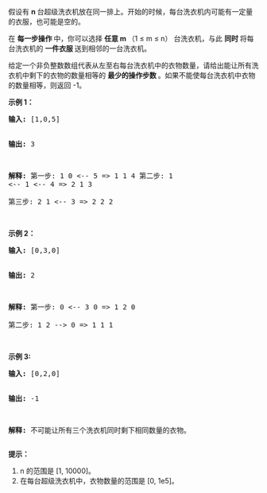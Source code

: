 <html>
 <body>
  <p>
   假设有
   <strong>
    n
   </strong>
   台超级洗衣机放在同一排上。开始的时候，每台洗衣机内可能有一定量的衣服，也可能是空的。
  </p>
  <p>
   在
   <strong>
    每一步操作
   </strong>
   中，你可以选择
   <strong>
    任意 m
   </strong>
   （1 ≤ m ≤ n） 台洗衣机，与此
   <strong>
    同时
   </strong>
   将每台洗衣机的
   <strong>
    一件衣服
   </strong>
   送到相邻的一台洗衣机。
  </p>
  <p>
   给定一个非负整数数组代表从左至右每台洗衣机中的衣物数量，请给出能让所有洗衣机中剩下的衣物的数量相等的
   <strong>
    最少的操作步数
   </strong>
   。如果不能使每台洗衣机中衣物的数量相等，则返回 -1。
  </p>
  <p>
  </p>
  <p>
   <strong>
    示例 1：
   </strong>
  </p>
  <pre><strong>输入:</strong> [1,0,5]

<strong>输出:</strong> 3

<strong>解释:</strong> 
第一步:    1     0 &lt;-- 5    =&gt;    1     1     4
第二步:    1 &lt;-- 1 &lt;-- 4    =&gt;    2     1     3    
第三步:    2     1 &lt;-- 3    =&gt;    2     2     2   
</pre>
  <p>
   <strong>
    示例 2：
   </strong>
  </p>
  <pre><strong>输入:</strong> [0,3,0]

<strong>输出:</strong> 2

<strong>解释:</strong> 
第一步:    0 &lt;-- 3     0    =&gt;    1     2     0    
第二步:    1     2 --&gt; 0    =&gt;    1     1     1     
</pre>
  <p>
   <strong>
    示例 3:
   </strong>
  </p>
  <pre><strong>输入:</strong> [0,2,0]

<strong>输出:</strong> -1

<strong>解释:</strong> 
不可能让所有三个洗衣机同时剩下相同数量的衣物。
</pre>
  <p>
  </p>
  <p>
   <strong>
    提示：
   </strong>
  </p>
  <ol>
   <li>
    n 的范围是 [1, 10000]。
   </li>
   <li>
    在每台超级洗衣机中，衣物数量的范围是 [0, 1e5]。
   </li>
  </ol>
  <p>
  </p>
 </body>
</html>